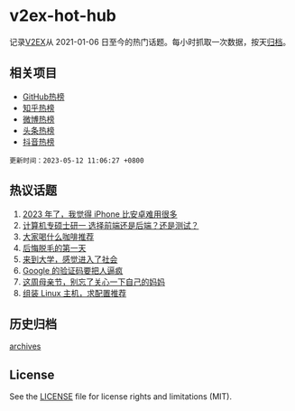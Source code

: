 # v2ex-hot-hub

 记录[V2EX](https://www.v2ex.com/)从 2021-01-06 日至今的热门话题。每小时抓取一次数据，按天[归档](archives)。
 
 ## 相关项目

- [GitHub热榜](https://github.com/snaildev/github-hot-hub)
- [知乎热榜](https://github.com/snaildev/zhihu-hot-hub)
- [微博热榜](https://github.com/snaildev/weibo-hot-hub)
- [头条热榜](https://github.com/snaildev/toutiao-hot-hub)
- [抖音热榜](https://github.com/snaildev/douyin-hot-hub)


 `更新时间：2023-05-12 11:06:27 +0800`

## 热议话题

1. [2023 年了，我觉得 iPhone 比安卓难用很多](https://www.v2ex.com/t/939263)
1. [计算机专硕士研一 选择前端还是后端？还是测试？](https://www.v2ex.com/t/939136)
1. [大家喝什么咖啡推荐](https://www.v2ex.com/t/939378)
1. [后悔脱毛的第一天](https://www.v2ex.com/t/939213)
1. [来到大学，感觉进入了社会](https://www.v2ex.com/t/939343)
1. [Google 的验证码要把人逼疯](https://www.v2ex.com/t/939152)
1. [这周母亲节，别忘了关心一下自己的妈妈](https://www.v2ex.com/t/939142)
1. [组装 Linux 主机，求配置推荐](https://www.v2ex.com/t/939353)

## 历史归档

[archives](archives)

## License

See the [LICENSE](LICENSE) file for license rights and limitations (MIT).

